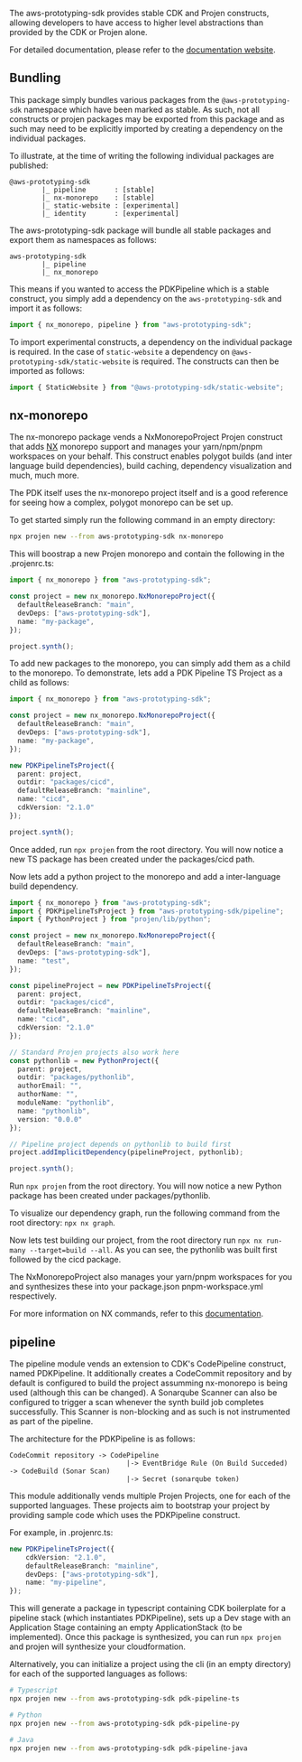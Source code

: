 The aws-prototyping-sdk provides stable CDK and Projen constructs, allowing developers to have access to higher level abstractions than provided by the CDK or Projen alone.

For detailed documentation, please refer to the [documentation website](TODO).

## Bundling

This package simply bundles various packages from the `@aws-prototyping-sdk` namespace which have been marked as stable. As such, not all constructs or projen packages may be exported from this package and as such may need to be explicitly imported by creating a dependency on the individual packages.

To illustrate, at the time of writing the following individual packages are published:

```
@aws-prototyping-sdk
        |_ pipeline       : [stable]
        |_ nx-monorepo    : [stable]
        |_ static-website : [experimental]
        |_ identity       : [experimental]
```

The aws-prototyping-sdk package will bundle all stable packages and export them as namespaces as follows:

```
aws-prototyping-sdk
        |_ pipeline
        |_ nx_monorepo
```

This means if you wanted to access the PDKPipeline which is a stable construct, you simply add a dependency on the `aws-prototyping-sdk` and import it as follows:

```ts
import { nx_monorepo, pipeline } from "aws-prototyping-sdk";
```

To import experimental constructs, a dependency on the individual package is required. In the case of `static-website` a dependency on `@aws-prototyping-sdk/static-website` is required. The constructs can then be imported as follows:

```ts
import { StaticWebsite } from "@aws-prototyping-sdk/static-website";
```


## nx-monorepo
The nx-monorepo package vends a NxMonorepoProject Projen construct that adds [NX](https://nx.dev/getting-started/intro) monorepo support and manages your yarn/npm/pnpm workspaces on your behalf. This construct enables polygot builds (and inter language build dependencies), build caching, dependency visualization and much, much more.

The PDK itself uses the nx-monorepo project itself and is a good reference for seeing how a complex, polygot monorepo can be set up.

To get started simply run the following command in an empty directory:

```bash
npx projen new --from aws-prototyping-sdk nx-monorepo
```

This will boostrap a new Projen monorepo and contain the following in the .projenrc.ts:

```ts
import { nx_monorepo } from "aws-prototyping-sdk";

const project = new nx_monorepo.NxMonorepoProject({
  defaultReleaseBranch: "main",
  devDeps: ["aws-prototyping-sdk"],
  name: "my-package",
});

project.synth();
```

To add new packages to the monorepo, you can simply add them as a child to the monorepo. To demonstrate, lets add a PDK Pipeline TS Project as a child as follows:

```ts
import { nx_monorepo } from "aws-prototyping-sdk";

const project = new nx_monorepo.NxMonorepoProject({
  defaultReleaseBranch: "main",
  devDeps: ["aws-prototyping-sdk"],
  name: "my-package",
});

new PDKPipelineTsProject({
  parent: project,
  outdir: "packages/cicd",
  defaultReleaseBranch: "mainline",
  name: "cicd",
  cdkVersion: "2.1.0"
});

project.synth();
```

Once added, run `npx projen` from the root directory. You will now notice a new TS package has been created under the packages/cicd path.

Now lets add a python project to the monorepo and add a inter-language build dependency.

```ts
import { nx_monorepo } from "aws-prototyping-sdk";
import { PDKPipelineTsProject } from "aws-prototyping-sdk/pipeline";
import { PythonProject } from "projen/lib/python";

const project = new nx_monorepo.NxMonorepoProject({
  defaultReleaseBranch: "main",
  devDeps: ["aws-prototyping-sdk"],
  name: "test",
});

const pipelineProject = new PDKPipelineTsProject({
  parent: project,
  outdir: "packages/cicd",
  defaultReleaseBranch: "mainline",
  name: "cicd",
  cdkVersion: "2.1.0"
});

// Standard Projen projects also work here
const pythonlib = new PythonProject({
  parent: project,
  outdir: "packages/pythonlib",
  authorEmail: "",
  authorName: "",
  moduleName: "pythonlib",
  name: "pythonlib",
  version: "0.0.0"
});

// Pipeline project depends on pythonlib to build first
project.addImplicitDependency(pipelineProject, pythonlib);

project.synth();
```

Run `npx projen` from the root directory. You will now notice a new Python package has been created under packages/pythonlib.

To visualize our dependency graph, run the following command from the root directory: `npx nx graph`.

Now lets test building our project, from the root directory run `npx nx run-many --target=build --all`. As you can see, the pythonlib was built first followed by the cicd package.

The NxMonorepoProject also manages your yarn/pnpm workspaces for you and synthesizes these into your package.json pnpm-workspace.yml respectively.

For more information on NX commands, refer to this [documentation](https://nx.dev/using-nx/nx-cli).




## pipeline
The pipeline module vends an extension to CDK's CodePipeline construct, named PDKPipeline. It additionally creates a CodeCommit repository and by default is configured to build the project assumming nx-monorepo is being used (although this can be changed). A Sonarqube Scanner can also be configured to trigger a scan whenever the synth build job completes successfully. This Scanner is non-blocking and as such is not instrumented as part of the pipeline.

The architecture for the PDKPipeline is as follows:

```
CodeCommit repository -> CodePipeline 
                             |-> EventBridge Rule (On Build Succeded) -> CodeBuild (Sonar Scan)
                             |-> Secret (sonarqube token)
```
                            
This module additionally vends multiple Projen Projects, one for each of the supported languages. These projects aim to bootstrap your project by providing sample code which uses the PDKPipeline construct.

For example, in .projenrc.ts:

```ts
new PDKPipelineTsProject({
    cdkVersion: "2.1.0",
    defaultReleaseBranch: "mainline",
    devDeps: ["aws-prototyping-sdk"],
    name: "my-pipeline",
});
```

This will generate a package in typescript containing CDK boilerplate for a pipeline stack (which instantiates PDKPipeline), sets up a Dev stage with an Application Stage containing an empty ApplicationStack (to be implemented). Once this package is synthesized, you can run `npx projen` and projen will synthesize your cloudformation.

Alternatively, you can initialize a project using the cli (in an empty directory) for each of the supported languages as follows:

```bash
# Typescript
npx projen new --from aws-prototyping-sdk pdk-pipeline-ts
```

```bash
# Python
npx projen new --from aws-prototyping-sdk pdk-pipeline-py
```

```bash
# Java
npx projen new --from aws-prototyping-sdk pdk-pipeline-java
```
